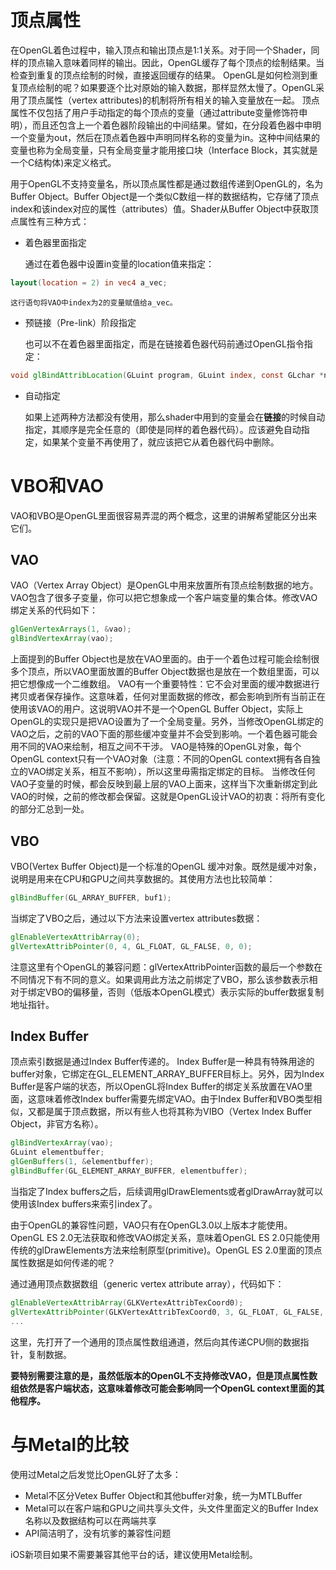 # 顶点属性
在OpenGL着色过程中，输入顶点和输出顶点是1:1关系。对于同一个Shader，同样的顶点输入意味着同样的输出。因此，OpenGL缓存了每个顶点的绘制结果。当检查到重复的顶点绘制的时候，直接返回缓存的结果。
OpenGL是如何检测到重复顶点绘制的呢？如果要逐个比对原始的输入数据，那样显然太慢了。OpenGL采用了顶点属性（vertex attributes)的机制将所有相关的输入变量放在一起。
顶点属性不仅包括了用户手动指定的每个顶点的变量（通过attribute变量修饰符申明），而且还包含上一个着色器阶段输出的中间结果。譬如，在分段着色器中申明一个变量为out，然后在顶点着色器中声明同样名称的变量为in。这种中间结果的变量也称为全局变量，只有全局变量才能用接口块（Interface Block，其实就是一个C结构体)来定义格式。

用于OpenGL不支持变量名，所以顶点属性都是通过数组传递到OpenGL的，名为Buffer Object。Buffer Object是一个类似C数组一样的数据结构，它存储了顶点index和该index对应的属性（attributes）值。Shader从Buffer Object中获取顶点属性有三种方式：
+ 着色器里面指定

    通过在着色器中设置in变量的location值来指定：
 ```glsl
layout(location = 2) in vec4 a_vec;
```
    这行语句将VAO中index为2的变量赋值给a_vec。
+ 预链接（Pre-link）阶段指定

    也可以不在着色器里面指定，而是在链接着色器代码前通过OpenGL指令指定：
 ```glsl
void glBindAttribLocation(GLuint program, GLuint index, const GLchar *name);
```
+ 自动指定

    如果上述两种方法都没有使用，那么shader中用到的变量会在**链接**的时候自动指定，其顺序是完全任意的（即使是同样的着色器代码）。应该避免自动指定，如果某个变量不再使用了，就应该把它从着色器代码中删除。

# VBO和VAO
VAO和VBO是OpenGL里面很容易弄混的两个概念，这里的讲解希望能区分出来它们。
## VAO
VAO（Vertex Array Object）是OpenGL中用来放置所有顶点绘制数据的地方。VAO包含了很多子变量，你可以把它想象成一个客户端变量的集合体。修改VAO绑定关系的代码如下：
```glsl
glGenVertexArrays(1, &vao);
glBindVertexArray(vao);
```
上面提到的Buffer Object也是放在VAO里面的。由于一个着色过程可能会绘制很多个顶点，所以VAO里面放置的Buffer Object数据也是放在一个数组里面，可以把它想像成一个二维数组。
VAO有一个重要特性：它不会对里面的缓冲数据进行拷贝或者保存操作。这意味着，任何对里面数据的修改，都会影响到所有当前正在使用该VAO的用户。这说明VAO并不是一个OpenGL Buffer Object，实际上OpenGL的实现只是把VAO设置为了一个全局变量。另外，当修改OpenGL绑定的VAO之后，之前的VAO下面的那些缓冲变量并不会受到影响。一个着色器可能会用不同的VAO来绘制，相互之间不干涉。
VAO是特殊的OpenGL对象，每个OpenGL context只有一个VAO对象（注意：不同的OpenGL context拥有各自独立的VAO绑定关系，相互不影响），所以这里毋需指定绑定的目标。
当修改任何VAO子变量的时候，都会反映到最上层的VAO上面来，这样当下次重新绑定到此VAO的时候，之前的修改都会保留。这就是OpenGL设计VAO的初衷：将所有变化的部分汇总到一处。

## VBO
VBO(Vertex Buffer Object)是一个标准的OpenGL 缓冲对象。既然是缓冲对象，说明是用来在CPU和GPU之间共享数据的。其使用方法也比较简单：
```glsl
glBindBuffer(GL_ARRAY_BUFFER, buf1);
```
当绑定了VBO之后，通过以下方法来设置vertex attributes数据：
```glsl
glEnableVertexAttribArray(0);
glVertexAttribPointer(0, 4, GL_FLOAT, GL_FALSE, 0, 0);
```
注意这里有个OpenGL的兼容问题：glVertexAttribPointer函数的最后一个参数在不同情况下有不同的意义。如果调用此方法之前绑定了VBO，那么该参数表示相对于绑定VBO的偏移量，否则（低版本OpenGL模式）表示实际的buffer数据复制地址指针。

## Index Buffer
顶点索引数据是通过Index Buffer传递的。 Index Buffer是一种具有特殊用途的buffer对象，它绑定在GL_ELEMENT_ARRAY_BUFFER目标上。另外，因为Index Buffer是客户端的状态，所以OpenGL将Index Buffer的绑定关系放置在VAO里面，这意味着修改Index buffer需要先绑定VAO。由于Index Buffer和VBO类型相似，又都是属于顶点数据，所以有些人也将其称为VIBO（Vertex Index Buffer Object，非官方名称）。
```glsl
glBindVertexArray(vao);
GLuint elementbuffer;
glGenBuffers(1, &elementbuffer);
glBindBuffer(GL_ELEMENT_ARRAY_BUFFER, elementbuffer);
```
当指定了Index buffers之后，后续调用glDrawElements或者glDrawArray就可以使用该Index buffers来索引index了。

由于OpenGL的兼容性问题，VAO只有在OpenGL3.0以上版本才能使用。OpenGL ES 2.0无法获取和修改VAO绑定关系，意味着OpenGL ES 2.0只能使用传统的glDrawElements方法来绘制原型(primitive)。OpenGL ES
2.0里面的顶点属性数据是如何传递的呢？

通过通用顶点数据数组（generic vertex attribute array），代码如下：
```glsl
glEnableVertexAttribArray(GLKVertexAttribTexCoord0);
glVertexAttribPointer(GLKVertexAttribTexCoord0, 3, GL_FLOAT, GL_FALSE, 0, &buf);
...
```
这里，先打开了一个通用的顶点属性数组通道，然后向其传递CPU侧的数据指针，复制数据。

**要特别需要注意的是，虽然低版本的OpenGL不支持修改VAO，但是顶点属性数组依然是客户端状态，这意味着修改可能会影响同一个OpenGL context里面的其他程序。**

# 与Metal的比较
使用过Metal之后发觉比OpenGL好了太多：
- Metal不区分Vetex Buffer Object和其他buffer对象，统一为MTLBuffer
- Metal可以在客户端和GPU之间共享头文件，头文件里面定义的Buffer Index名称以及数据结构可以在两端共享
- API简洁明了，没有坑爹的兼容性问题

iOS新项目如果不需要兼容其他平台的话，建议使用Metal绘制。

